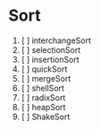 # Sort

1. [ ] interchangeSort
1. [ ] selectionSort
1. [ ] insertionSort
1. [ ] quickSort
1. [ ] mergeSort
1. [ ] shellSort
1. [ ] radixSort
1. [ ] heapSort
1. [ ] ShakeSort
